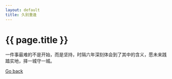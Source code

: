 ```yaml
---
layout: default
title: 久别重逢 
---
```

<h1>{{ page.title }}</h1>
<p>一件事最难的不是开始，而是坚持，时隔六年深刻体会到了其中的含义，愿未来践踏实地，择一城守一城。</p>
<a href="{{ site.baseurl }}/index.html">Go back</a>
